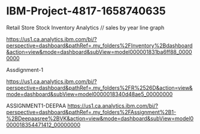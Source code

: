 # IBM-Project-4817-1658740635
Retail Store Stock Inventory Analytics
//  sales by year line graph

https://us1.ca.analytics.ibm.com/bi/?perspective=dashboard&pathRef=.my_folders%2FInventory%2Bdashboard&action=view&mode=dashboard&subView=model000001831ba6ff88_00000000


Assdignment-1

https://us1.ca.analytics.ibm.com/bi/?perspective=dashboard&pathRef=.my_folders%2FR%2526D&action=view&mode=dashboard&subView=model0000018340d48ae5_00000000

ASSIGNMENT1-DEEPAA
  https://us1.ca.analytics.ibm.com/bi/?perspective=dashboard&pathRef=.my_folders%2FAssignment%2B1-%2BDeepaasree%2BVK&action=view&mode=dashboard&subView=model0000018354471412_00000000
